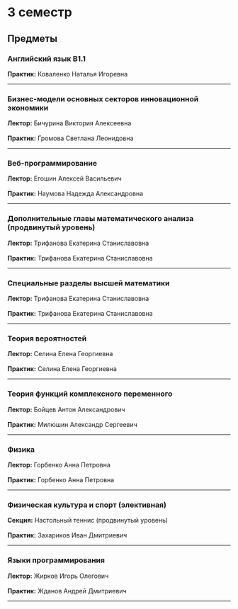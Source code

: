 # 3 семестр

## Предметы

### Английский язык B1.1
**Практик:** Коваленко Наталья Игоревна

---
### Бизнес-модели основных секторов инновационной экономики
**Лектор:** Бичурина Виктория Алексеевна \
\
**Практик:** Громова Светлана Леонидовна

---

### Веб-программирование
**Лектор:** Егошин Алексей Васильевич \
\
**Практик:** Наумова Надежда Александровна

---

### Дополнительные главы математического анализа (продвинутый уровень)
**Лектор:** Трифанова Екатерина Станиславовна \
\
**Практик:** Трифанова Екатерина Станиславовна

---

### Специальные разделы высшей математики
**Лектор:** Трифанова Екатерина Станиславовна \
\
**Практик:** Трифанова Екатерина Станиславовна

---

### Теория вероятностей
**Лектор:** Селина Елена Георгиевна \
\
**Практик:** Селина Елена Георгиевна

---

### Теория функций комплексного переменного
**Лектор:** Бойцев Антон Александрович \
\
**Практик:** Милюшин Александр Сергеевич

---

### Физика
**Лектор:** Горбенко Анна Петровна \
\
**Практик:** Горбенко Анна Петровна

---

### Физическая культура и спорт (элективная)
**Секция:** Настольный теннис (продвинутый уровень) \
\
**Практик:** Захариков Иван Дмитриевич

---

### Языки программирования
**Лектор:** Жирков Игорь Олегович \
\
**Практик:** Жданов Андрей Дмитриевич

---
